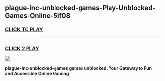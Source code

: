 
## plague-inc-unblocked-games-Play-Unblocked-Games-Online-5if08
<h3>
<a href="https://premium76.site?title=plague-inc-unblocked-games&ref=25A">CLICK TO PLAY</a></h3>
<hr>

<h3>
<a href="https://premium76.site?title=plague-inc-unblocked-games&ref=25A">CLICK 2 PLAY</a>
  
</h3>

<a href="https://premium76.site?title=plague-inc-unblocked-games&ref=25A"><img src="https://clearcache.store/games.png"></a>


**plague-inc-unblocked-games games unblocked: Your Gateway to Fun and Accessible Online Gaming**
